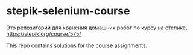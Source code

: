 # stepik-selenium-course

Это репозиторий для хранения домашних робот по курсу на степике, https://stepik.org/course/575/

This repo contains solutions for the course assignments.
